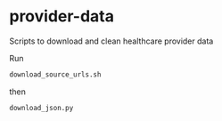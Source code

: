 # provider-data
Scripts to download and clean healthcare provider data

Run 
```bash
download_source_urls.sh
```
then
```
download_json.py
```
